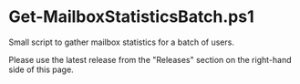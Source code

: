 # Get-MailboxStatisticsBatch.ps1
 Small script to gather mailbox statistics for a batch of users.

Please use the latest release from the "Releases" section on the right-hand side of this page.